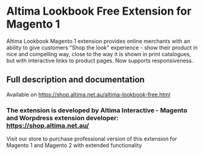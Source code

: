 # Altima Lookbook Free Extension for Magento 1
Altima Lookbook Magento 1 extension provides online merchants with an ability to give customers "Shop the look" experience - show their product in nice and compelling way, close to the way it is shown in print catalogues, but with interactive links to product pages. Now supports responsiveness.

## Full description and documentation 

Available on https://shop.altima.net.au/altima-lookbook-free.html

### The extension is developed by Altima Interactive - Magento and Worpdress extension developer: https://shop.altima.net.au/
Visit our store to purchase professional version of this extension for Magento 1 and Magento 2 with extended functionality
